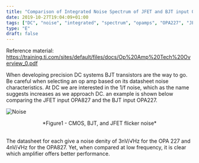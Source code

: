 ```yaml
---
title: "Comparison of Integrated Noise Spectrum of JFET and BJT input Operational Amplifiers"
date: 2019-10-27T19:04:09+01:00
tags: ["DC", "noise", "integrated", "spectrum", "opamps", "OPA227", "JFET", "BJT"]
type: "E"
draft: false
---
```


Reference material: https://training.ti.com/sites/default/files/docs/Op%20Amp%20Tech%20Overview_0.pdf

When developing precision DC systems BJT transistors are the way to go. Be careful when selecting an op amp based on its datasheet noise characteristics. At DC we are interested in the 1/f noise, which as the name suggests increases as we approach DC. an example is shown below comparing the JFET input OPA827 and the BJT input OPA227.





![Noise](/electronics/images/JFET-vs-BJT-flicker-noise.png)


<p style="text-align: center;"> *Figure1 - CMOS, BJT, and JFET flicker noise*</p>
<br>
The datasheet for each give a noise denity of 3nV/√Hz for the OPA 227 and 4nV/√Hz for the OPA827. Yet, when compared at low frequency, it is clear which amplifier offers better performance.  